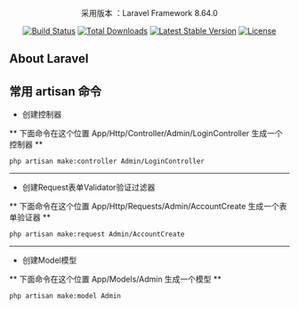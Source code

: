 <p align="center">采用版本 ：Laravel Framework 8.64.0</p>

<p align="center">
<a href="https://travis-ci.org/laravel/framework"><img src="https://travis-ci.org/laravel/framework.svg" alt="Build Status"></a>
<a href="https://packagist.org/packages/laravel/framework"><img src="https://img.shields.io/packagist/dt/laravel/framework" alt="Total Downloads"></a>
<a href="https://packagist.org/packages/laravel/framework"><img src="https://img.shields.io/packagist/v/laravel/framework" alt="Latest Stable Version"></a>
<a href="https://packagist.org/packages/laravel/framework"><img src="https://img.shields.io/packagist/l/laravel/framework" alt="License"></a>
</p>

## About Laravel

## 常用 artisan 命令

- 创建控制器

** 下面命令在这个位置 App/Http/Controller/Admin/LoginController 生成一个控制器 **

```shell
php artisan make:controller Admin/LoginController
```

-----------------

- 创建Request表单Validator验证过滤器

** 下面命令在这个位置 App/Http/Requests/Admin/AccountCreate 生成一个表单验证器 **

```shell
php artisan make:request Admin/AccountCreate
```

-----------------

- 创建Model模型

** 下面命令在这个位置 App/Models/Admin 生成一个模型 **

```shell
php artisan make:model Admin
```
